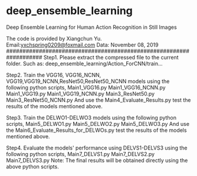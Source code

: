 # deep_ensemble_learning
Deep Ensemble Learning for Human Action Recognition in Still Images

The code is provided by Xiangchun Yu.
Email:yxchspring0209@foxmail.com
Data: November 08, 2019
###################################################################
Step1. Please extract the compressed file to the current folder.
Such as: deep_ensemble_learning/Action_ForCNN/train...

Step2. Train the VGG16, VGG16_NCNN, VGG19,VGG19_NCNN,ResNet50,ResNet50_NCNN models using the following python scripts,
Main1_VGG16.py
Main1_VGG16_NCNN.py
Main1_VGG19.py
Main1_VGG19_NCNN.py
Main3_ResNet50.py
Main3_ResNet50_NCNN.py
And use the Main4_Evaluate_Results.py test the results of the models mentioned above.

Step3. Train the DELWO1-DELWO3 models using the following python scripts,
Main5_DELWO1.py
Main5_DELWO2.py
Main5_DELWO3.py
And use the Main6_Evaluate_Results_for_DELWOs.py test the results of the models mentioned above.

Step4. Evaluate the models' performance using DELVS1-DELVS3 using the following python scripts,
Main7_DELVS1.py
Main7_DELVS2.py
Main7_DELVS3.py
Note: The final results will be obtained directly using the above python scripts.
